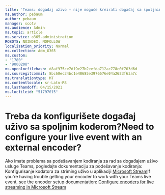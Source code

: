 ```yaml
---
title: 'Teams: događaj uživo – nije moguće kreirati događaj sa spoljnim koderom'
ms.author: pebaum
author: pebaum
manager: scotv
ms.audience: Admin
ms.topic: article
ms.service: o365-administration
ROBOTS: NOINDEX, NOFOLLOW
localization_priority: Normal
ms.collection: Adm_O365
ms.custom:
- "1780"
- "9000208"
ms.openlocfilehash: d8af975ce7d19e27b2eefda712ac778c0f703d6d
ms.sourcegitcommit: 8bc60ec34bc1e40685e3976576e04a2623f63a7c
ms.translationtype: MT
ms.contentlocale: sr-Latn-RS
ms.lasthandoff: 04/15/2021
ms.locfileid: "51797015"
---
```

# <a name="need-to-configure-your-live-event-with-an-external-encoder"></a><span data-ttu-id="9e67a-102">Treba da konfigurišete događaj uživo sa spoljnim koderom?</span><span class="sxs-lookup"><span data-stu-id="9e67a-102">Need to configure your live event with an external encoder?</span></span>

<span data-ttu-id="9e67a-103">Ako imate problema sa podešavanjem kodiranja za rad sa događajem uživo usluge Teams, pogledajte dokumentaciju za podešavanje kodiranja: Konfigurisanje kodatora za striming uživo u aplikaciji [Microsoft Stream](https://docs.microsoft.com/stream/live-encoder-setup)</span><span class="sxs-lookup"><span data-stu-id="9e67a-103">If you're having trouble getting your encoder to work with your Teams live event, see the encoder setup documentation: [Configure encoders for live streaming in Microsoft Stream](https://docs.microsoft.com/stream/live-encoder-setup)</span></span>